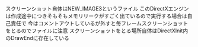 スクリーンショット自体はNEW_IMAGE3というファイル
このDirectXエンジンは作成途中につきそもそもメモリリークがすごく出ているので実行する場合は自己責任で
今はコメントアウトしているが外すと毎フレームスクリーンショットをとるのでファイルに注意
スクリーンショットをとる場所自体はDirectXInit内のDrawEndに存在している
